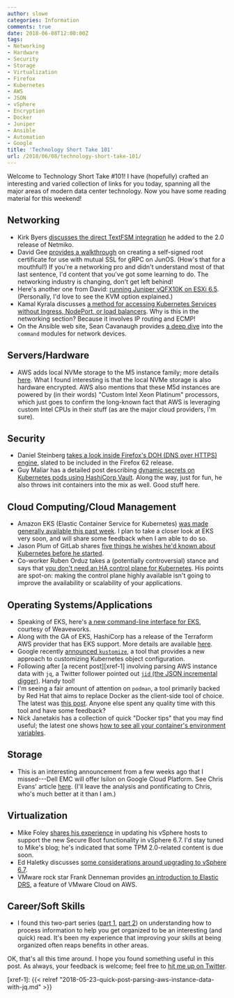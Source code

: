 ```yaml
---
author: slowe
categories: Information
comments: true
date: 2018-06-08T12:00:00Z
tags:
- Networking
- Hardware
- Security
- Storage
- Virtualization
- Firefox
- Kubernetes
- AWS
- JSON
- vSphere
- Encryption
- Docker
- Juniper
- Ansible
- Automation
- Google
title: 'Technology Short Take 101'
url: /2018/06/08/technology-short-take-101/
---
```


Welcome to Technology Short Take #101! I have (hopefully) crafted an interesting and varied collection of links for you today, spanning all the major areas of modern data center technology. Now you have some reading material for this weekend!<!--more-->

## Networking

* Kirk Byers [discusses the direct TextFSM integration][link-3] he added to the 2.0 release of Netmiko.
* David Gee [provides a walkthrough][link-19] on creating a self-signed root certificate for use with mutual SSL for gRPC on JunOS. (How's that for a mouthful!) If you're a networking pro and didn't understand most of that last sentence, I'd content that you've got some learning to do. The networking industry is changing, don't get left behind!
* Here's another one from David: [running Juniper vQFX10K on ESXi 6.5][link-23]. (Personally, I'd love to see the KVM option explained.)
* Kamal Kyrala discusses [a method for accessing Kubernetes Services without Ingress, NodePort, or load balancers][link-20]. Why is this in the networking section? Because it involves IP routing and ECMP!
* On the Ansible web site, Sean Cavanaugh provides [a deep dive][link-21] into the `command` modules for network devices.

## Servers/Hardware

* AWS adds local NVMe storage to the M5 instance family; more details [here][link-15]. What I found interesting is that the local NVMe storage is also hardware encrypted. AWS also mentions that these M5d instances are powered by (in their words) "Custom Intel Xeon Platinum" processors, which just goes to confirm the long-known fact that AWS is leveraging custom Intel CPUs in their stuff (as are the major cloud providers, I'm sure).

## Security

* Daniel Steinberg [takes a look inside Firefox's DOH (DNS over HTTPS) engine][link-7], slated to be included in the Firefox 62 release.
* Guy Maliar has a detailed post describing [dynamic secrets on Kubernetes pods using HashiCorp Vault][link-9]. Along the way, just for fun, he also throws init containers into the mix as well. Good stuff here.

## Cloud Computing/Cloud Management

* Amazon EKS (Elastic Container Service for Kubernetes) [was made generally available this past week][link-4]. I plan to take a closer look at EKS very soon, and will share some feedback when I am able to do so.
* Jason Plum of GitLab shares [five things he wishes he'd known about Kubernetes before he started][link-11].
* Co-worker Ruben Orduz takes a (potentially controversial) stance and says that [you don't need an HA control plane for Kubernetes][link-12]. His points are spot-on: making the control plane highly available isn't going to improve the availability or scalability of your applications.

## Operating Systems/Applications

* Speaking of EKS, here's [a new command-line interface for EKS][link-1], courtesy of Weaveworks.
* Along with the GA of EKS, HashiCorp has a release of the Terraform AWS provider that has EKS support. More details are available [here][link-5].
* Google recently [announced `kustomize`][link-6], a tool that provides a new approach to customizing Kubernetes object configuration.
* Following after [a recent post][xref-1] involving parsing AWS instance data with `jq`, a Twitter follower pointed out [`jid` (the JSON incremental digger)][link-8]. Handy tool!
* I'm seeing a fair amount of attention on `podman`, a tool primarily backed by Red Hat that aims to replace Docker as the client-side tool of choice. The latest was [this post][link-10]. Anyone else spent any quality time with this tool and have some feedback?
* Nick Janetakis has a collection of quick "Docker tips" that you may find useful; the latest one shows [how to see all your container's environment variables][link-22].

## Storage

* This is an interesting announcement from a few weeks ago that I missed---Dell EMC will offer Isilon on Google Cloud Platform. See Chris Evans' article [here][link-18]. (I'll leave the analysis and pontificating to Chris, who's much better at it than I am.)

## Virtualization

* Mike Foley [shares his experience][link-2] in updating his vSphere hosts to support the new Secure Boot functionality in vSphere 6.7. I'd stay tuned to Mike's blog; he's indicated that some TPM 2.0-related content is due soon.
* Ed Haletky discusses [some considerations around upgrading to vSphere 6.7][link-13].
* VMware rock star Frank Denneman provides [an introduction to Elastic DRS][link-14], a feature of VMware Cloud on AWS.

## Career/Soft Skills

* I found this two-part series ([part 1][link-16], [part 2][link-17]) on understanding how to process information to help you get organized to be an interesting (and quick) read. It's been my experience that improving your skills at being organized often reaps benefits in other areas.

OK, that's all this time around. I hope you found something useful in this post. As always, your feedback is welcome; feel free to [hit me up on Twitter][link-24].

[link-1]: https://eksctl.io/
[link-2]: https://www.yelof.com/2018/06/06/prepping-an-esxi-6-7-host-for-secure-boot/
[link-3]: https://pynet.twb-tech.com/blog/automation/netmiko-textfsm.html
[link-4]: https://aws.amazon.com/blogs/aws/amazon-eks-now-generally-available/
[link-5]: https://www.hashicorp.com/blog/hashicorp-announces-terraform-support-aws-kubernetes
[link-6]: https://kubernetes.io/blog/2018/05/29/introducing-kustomize-template-free-configuration-customization-for-kubernetes/
[link-7]: https://daniel.haxx.se/blog/2018/06/03/inside-firefoxs-doh-engine/
[link-8]: https://github.com/simeji/jid
[link-9]: https://medium.com/@gmaliar/dynamic-secrets-on-kubernetes-pods-using-vault-35d9094d169
[link-10]: https://medium.com/cri-o/how-good-is-podman-eecedbbf71f
[link-11]: https://about.gitlab.com/2018/04/16/five-things-i-wish-i-knew-about-kubernetes/
[link-12]: https://medium.com/@walloffire/you-dont-need-a-ha-control-plane-3af9da8e556d
[link-13]: https://www.astroarch.com/2018/06/vsphere-upgrade-saga-prepping-for-vsphere-6-7/
[link-14]: http://frankdenneman.nl/2018/06/07/introduction-elastic-drs/
[link-15]: https://aws.amazon.com/blogs/aws/ec2-instance-update-m5-instances-with-local-nvme-storage-m5d/
[link-16]: https://unclutterer.com/2018/05/24/understanding-how-you-process-information-to-help-you-get-organized-part-i/
[link-17]: https://unclutterer.com/2018/05/25/understanding-how-you-process-information-to-help-you-get-organized-part-2/
[link-18]: https://blog.architecting.it/dell-emc-isilon-gcp/
[link-19]: http://ipengineer.net/2018/05/configuring-ssl-grpc-junos/
[link-20]: https://medium.com/@kyralak/accessing-kubernetes-services-without-ingress-nodeport-or-loadbalancer-de6061b42d72
[link-21]: https://www.ansible.com/blog/command-module-deep-dive-for-networks
[link-22]: https://nickjanetakis.com/blog/docker-tip-58-output-all-of-your-containers-env-variables
[link-23]: http://ipengineer.net/2018/06/juniper-vqfx10k-esxi-6-5/
[link-24]: https://twitter.com/scott_lowe
[xref-1]: {{< relref "2018-05-23-quick-post-parsing-aws-instance-data-with-jq.md" >}}
